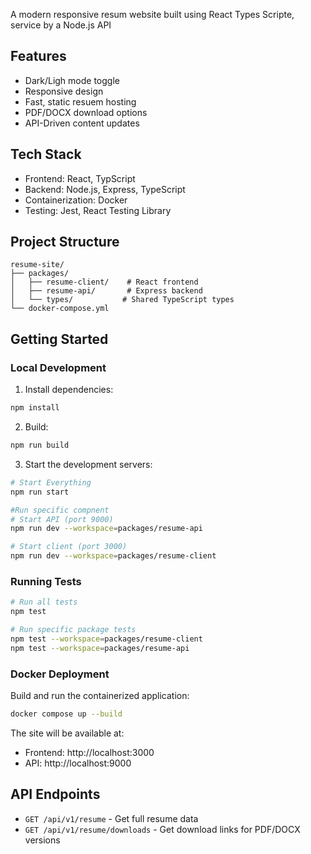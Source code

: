 A modern responsive resum website built using React Types Scripte, service by a Node.js API

## Features
- Dark/Ligh mode toggle
- Responsive design
- Fast, static resuem hosting
- PDF/DOCX download options
- API-Driven content updates

## Tech Stack
- Frontend: React, TypScript
- Backend: Node.js, Express, TypeScript
- Containerization: Docker
- Testing: Jest, React Testing Library 

## Project Structure
```
resume-site/
├── packages/
│   ├── resume-client/    # React frontend
│   ├── resume-api/       # Express backend
│   └── types/           # Shared TypeScript types
└── docker-compose.yml
```

## Getting Started

### Local Development

1. Install dependencies:
```bash
npm install
```

2. Build:
```bash
npm run build
```

3. Start the development servers:
```bash
# Start Everything
npm run start 

#Run specific compnent
# Start API (port 9000)
npm run dev --workspace=packages/resume-api

# Start client (port 3000)
npm run dev --workspace=packages/resume-client
```

### Running Tests

```bash
# Run all tests
npm test

# Run specific package tests
npm test --workspace=packages/resume-client
npm test --workspace=packages/resume-api
```

### Docker Deployment

Build and run the containerized application:

```bash
docker compose up --build
```

The site will be available at:
- Frontend: http://localhost:3000
- API: http://localhost:9000

## API Endpoints

- `GET /api/v1/resume` - Get full resume data
- `GET /api/v1/resume/downloads` - Get download links for PDF/DOCX versions
